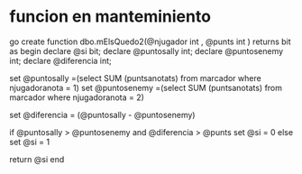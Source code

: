 # funcion en manteminiento 

go
create function dbo.mElsQuedo2(@njugador int , @punts int )
returns bit
as begin
declare @si bit;
declare @puntosally int;
declare @puntosenemy int;
declare @diferencia int;

set @puntosally =(select SUM (puntsanotats) from marcador
				  where njugadoranota = 1)
set @puntosenemy =(select SUM (puntsanotats) from marcador
				  where njugadoranota = 2)

set @diferencia = (@puntosally - @puntosenemy)

if @puntosally > @puntosenemy and @diferencia > @punts set @si = 0
else set @si = 1				

return @si 
end
